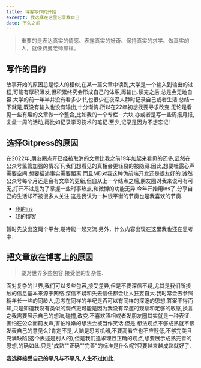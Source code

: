 ```yaml
---
title: 博客写作的开始
excerpt: 我选择在这里记录我自己
date: 不久之前
---
```


>重要的是表达真实的情感、表露真实的好奇、保持真实的求学、做真实的人，就像费曼老师那样。

## 写作的目的
故事开始的原因总是惊人的相似,在某一篇文章中读到,大学是一个输入到输出的过程,可能有厚积薄发,但积累终究会形成自己的体系,再输出.读完之后,总是会无地自容.大学的前一年半并没有看多少书,也很少在夜深人静时记录自己或者生活,总结一下就是,既没有输入也没有输出,十分惭愧.所以在22年初想找要寻求改变,无论是看见一些有趣的文章做一个整合,比如我的一个专栏--六块,亦或者是写一些周报月报,复盘一周的活动,再比如记录学习技术的笔记.至少,记录是因为不想忘记!

## 选择Gitpress的原因
在2022年,朋友圈点开已经被取消的文章比我之前19年加起来看见的还多,显然在公众号监管加强的情况下,我们想看见的真相会更轻易的被隐藏.因此,想要吐露心声需要空间,想要描述事实需要距离.而且MD对我这种伪前端开发还是很友好的.诚然公众号每个月还是会有文章的更新,但自从上一个结点之后,朋友圈对我来说可有可无,打开不过是为了掌握一些时事热点,和微博的功能无异.今年开始用ins了,分享自己的生活却不被很多人关注,这是我认为一种很平衡的节奏也是我喜欢的节奏.
- [我的ins](https://www.instagram.com/shaoyuzijiang/)
- [我的博客](https://gitpress.io/@shaoyuzijiang/)

暂时先放出这两个平台,期待能一起交流.另外，什么内容出现在这里我也还在思考中.

## 把文章放在博客上的原因
>要对世界多些包容,接受他的复杂性.

面对复杂的世界,我们可以多些包容,接受差异,但是不要深信不疑,尤其是我们所接触的信息基本来源于网络.深信不疑和失去信任都会让人狂妄自大.我时常会去参照稍年长一些的同龄人,思考在同样的年纪是否可以有同样的深邃的思想,答案不得而知,只是知道我没有类似的观点更可能是因为我没有深邃的观察和足够的敏感,换言之我需要展示自己的想法,碰撞,改变.不喜欢照相或者发朋友圈其实就是一种表征,害怕在公众面前发声,害怕稚嫩的想法会被当作笑话.但是,想法观点不够成熟就不该发表自己的意见么?肯定不是,大脑是思考机器,不要高看它也不应贬低,不够完美且充满缺陷(这个表述是别人的),但是我们追求理且正确的观点,想要展示成熟完善的思想,的确如此.只是"成熟""正确""完善"的标准是什么呢?只要越来越成熟就好了.

**我选择接受自己的平凡与不平凡,人生不过如此.**